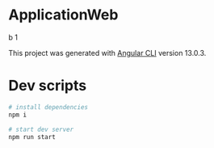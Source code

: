 # ApplicationWeb

b
1

This project was generated with [Angular CLI](https://github.com/angular/angular-cli) version 13.0.3.

# Dev scripts

```sh
# install dependencies
npm i

# start dev server
npm run start
```
